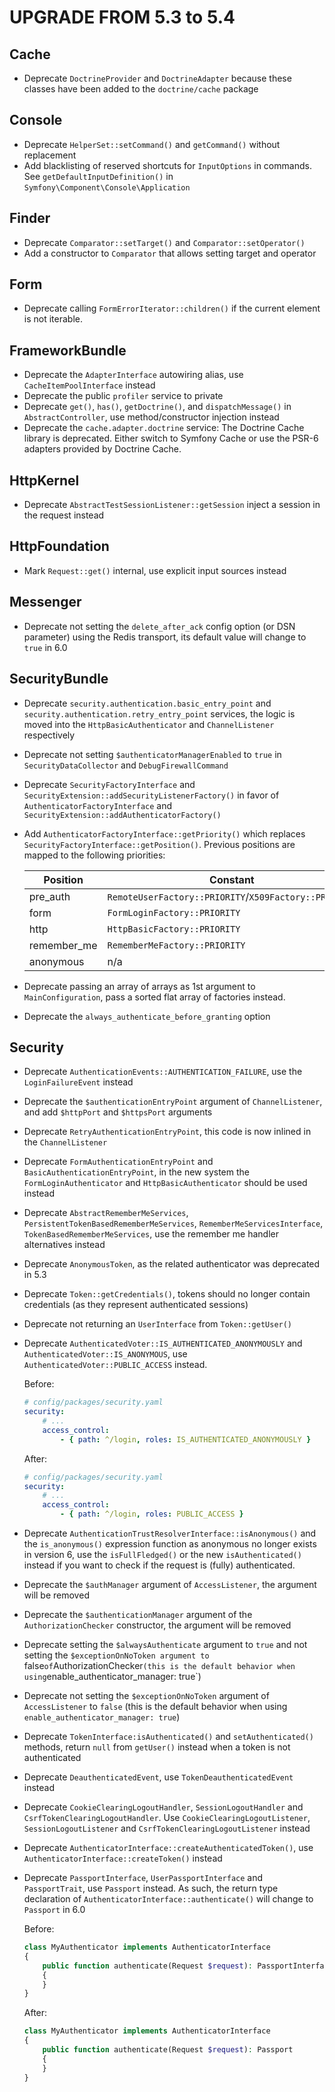 UPGRADE FROM 5.3 to 5.4
=======================

Cache
-----

 * Deprecate `DoctrineProvider` and `DoctrineAdapter` because these classes have been added to the `doctrine/cache` package

Console
-------

 * Deprecate `HelperSet::setCommand()` and `getCommand()` without replacement
 * Add blacklisting of reserved shortcuts for `InputOptions` in commands. See `getDefaultInputDefinition()` in `Symfony\Component\Console\Application`

Finder
------

 * Deprecate `Comparator::setTarget()` and `Comparator::setOperator()`
 * Add a constructor to `Comparator` that allows setting target and operator

Form
------

 * Deprecate calling `FormErrorIterator::children()` if the current element is not iterable.

FrameworkBundle
---------------

 * Deprecate the `AdapterInterface` autowiring alias, use `CacheItemPoolInterface` instead
 * Deprecate the public `profiler` service to private
 * Deprecate `get()`, `has()`, `getDoctrine()`, and `dispatchMessage()` in `AbstractController`, use method/constructor injection instead
 * Deprecate the `cache.adapter.doctrine` service: The Doctrine Cache library is deprecated. Either switch to Symfony Cache or use the PSR-6 adapters provided by Doctrine Cache.

HttpKernel
----------

 * Deprecate `AbstractTestSessionListener::getSession` inject a session in the request instead

HttpFoundation
--------------

 * Mark `Request::get()` internal, use explicit input sources instead

Messenger
---------

 * Deprecate not setting the `delete_after_ack` config option (or DSN parameter) using the Redis transport,
   its default value will change to `true` in 6.0

SecurityBundle
--------------

 * Deprecate `security.authentication.basic_entry_point` and `security.authentication.retry_entry_point` services, the logic is moved into the
   `HttpBasicAuthenticator` and `ChannelListener` respectively
 * Deprecate not setting `$authenticatorManagerEnabled` to `true` in `SecurityDataCollector` and `DebugFirewallCommand`
 * Deprecate `SecurityFactoryInterface` and `SecurityExtension::addSecurityListenerFactory()` in favor of
   `AuthenticatorFactoryInterface` and `SecurityExtension::addAuthenticatorFactory()`
 * Add `AuthenticatorFactoryInterface::getPriority()` which replaces `SecurityFactoryInterface::getPosition()`.
   Previous positions are mapped to the following priorities:

    | Position    | Constant                                              | Priority |
    | ----------- | ----------------------------------------------------- | -------- |
    | pre_auth    | `RemoteUserFactory::PRIORITY`/`X509Factory::PRIORITY` | -10      |
    | form        | `FormLoginFactory::PRIORITY`                          | -30      |
    | http        | `HttpBasicFactory::PRIORITY`                          | -50      |
    | remember_me | `RememberMeFactory::PRIORITY`                         | -60      |
    | anonymous   | n/a                                                   | -70      |

 * Deprecate passing an array of arrays as 1st argument to `MainConfiguration`, pass a sorted flat array of
   factories instead.
 * Deprecate the `always_authenticate_before_granting` option

Security
--------

 * Deprecate `AuthenticationEvents::AUTHENTICATION_FAILURE`, use the `LoginFailureEvent` instead
 * Deprecate the `$authenticationEntryPoint` argument of `ChannelListener`, and add `$httpPort` and `$httpsPort` arguments
 * Deprecate `RetryAuthenticationEntryPoint`, this code is now inlined in the `ChannelListener`
 * Deprecate `FormAuthenticationEntryPoint` and `BasicAuthenticationEntryPoint`, in the new system the `FormLoginAuthenticator`
   and `HttpBasicAuthenticator` should be used instead
 * Deprecate `AbstractRememberMeServices`, `PersistentTokenBasedRememberMeServices`, `RememberMeServicesInterface`,
   `TokenBasedRememberMeServices`, use the remember me handler alternatives instead
 * Deprecate `AnonymousToken`, as the related authenticator was deprecated in 5.3
 * Deprecate `Token::getCredentials()`, tokens should no longer contain credentials (as they represent authenticated sessions)
 * Deprecate not returning an `UserInterface` from `Token::getUser()`
 * Deprecate `AuthenticatedVoter::IS_AUTHENTICATED_ANONYMOUSLY` and `AuthenticatedVoter::IS_ANONYMOUS`,
   use `AuthenticatedVoter::PUBLIC_ACCESS` instead.

   Before:
   ```yaml
   # config/packages/security.yaml
   security:
       # ...
       access_control:
           - { path: ^/login, roles: IS_AUTHENTICATED_ANONYMOUSLY }
   ```

   After:
   ```yaml
   # config/packages/security.yaml
   security:
       # ...
       access_control:
           - { path: ^/login, roles: PUBLIC_ACCESS }
   ```

 * Deprecate `AuthenticationTrustResolverInterface::isAnonymous()` and the `is_anonymous()` expression function
   as anonymous no longer exists in version 6, use the `isFullFledged()` or the new `isAuthenticated()` instead
   if you want to check if the request is (fully) authenticated.
 * Deprecate the `$authManager` argument of `AccessListener`, the argument will be removed
 * Deprecate the `$authenticationManager` argument of the `AuthorizationChecker` constructor, the argument will be removed
 * Deprecate setting the `$alwaysAuthenticate` argument to `true` and not setting the
   `$exceptionOnNoToken argument to `false` of `AuthorizationChecker` (this is the default
   behavior when using `enable_authenticator_manager: true`)
 * Deprecate not setting the `$exceptionOnNoToken` argument of `AccessListener` to `false`
   (this is the default behavior when using `enable_authenticator_manager: true`)
 * Deprecate `TokenInterface:isAuthenticated()` and `setAuthenticated()` methods,
   return `null` from `getUser()` instead when a token is not authenticated
 * Deprecate `DeauthenticatedEvent`, use `TokenDeauthenticatedEvent` instead
 * Deprecate `CookieClearingLogoutHandler`, `SessionLogoutHandler` and `CsrfTokenClearingLogoutHandler`.
   Use `CookieClearingLogoutListener`, `SessionLogoutListener` and `CsrfTokenClearingLogoutListener` instead
 * Deprecate `AuthenticatorInterface::createAuthenticatedToken()`, use `AuthenticatorInterface::createToken()` instead
 * Deprecate `PassportInterface`, `UserPassportInterface` and `PassportTrait`, use `Passport` instead.
   As such, the return type declaration of `AuthenticatorInterface::authenticate()` will change to `Passport` in 6.0

   Before:
   ```php
   class MyAuthenticator implements AuthenticatorInterface
   {
       public function authenticate(Request $request): PassportInterface
       {
       }
   }
   ```

   After:
   ```php
   class MyAuthenticator implements AuthenticatorInterface
   {
       public function authenticate(Request $request): Passport
       {
       }
   }
   ```
